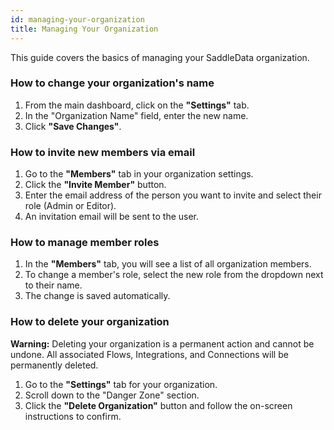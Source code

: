 ```yaml
---
id: managing-your-organization
title: Managing Your Organization
---
```


This guide covers the basics of managing your SaddleData organization.

### How to change your organization's name

1.  From the main dashboard, click on the **"Settings"** tab.
2.  In the "Organization Name" field, enter the new name.
3.  Click **"Save Changes"**.

### How to invite new members via email

1.  Go to the **"Members"** tab in your organization settings.
2.  Click the **"Invite Member"** button.
3.  Enter the email address of the person you want to invite and select their role (Admin or Editor).
4.  An invitation email will be sent to the user.

### How to manage member roles

1.  In the **"Members"** tab, you will see a list of all organization members.
2.  To change a member's role, select the new role from the dropdown next to their name.
3.  The change is saved automatically.

### How to delete your organization

**Warning:** Deleting your organization is a permanent action and cannot be undone. All associated Flows, Integrations, and Connections will be permanently deleted.

1.  Go to the **"Settings"** tab for your organization.
2.  Scroll down to the "Danger Zone" section.
3.  Click the **"Delete Organization"** button and follow the on-screen instructions to confirm.
